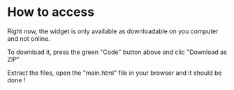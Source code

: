 # How to access

Right now, the widget is only available as downloadable on you computer and not online.

To download it, press the green "Code" button above and clic "Download as ZIP"

Extract the files, open the "main.html" file in your browser and it should be done !

